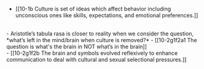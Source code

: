 - [[10-1b Culture is set of ideas which affect behavior including unconscious ones like skills, expectations, and emotional preferences.]]
<br>
- Aristotle’s tabula rasa is closer to reality when we consider the question, *what’s left in the mind/brain when culture is removed?*
- [[10-2g1f2a1 The question is what's the brain in NOT what’s in the brain]]
<br>
- [[10-2g1f2b The brain and symbols evolved reflexively to enhance communication to deal with cultural and sexual selectional pressures.]]
